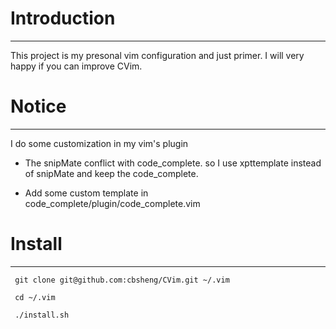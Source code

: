 # Introduction
* * *
This project is my presonal vim configuration and just primer. I will very happy if you can improve CVim.


# Notice
* * *
I do some customization in my vim's plugin

* The snipMate conflict with code_complete. so I use xpttemplate instead of snipMate and keep the code_complete.

* Add some custom template in code_complete/plugin/code_complete.vim 


# Install
* * *

     git clone git@github.com:cbsheng/CVim.git ~/.vim

     cd ~/.vim

     ./install.sh

